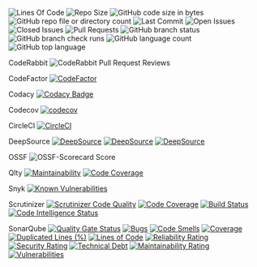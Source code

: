 ![Lines Of Code](https://tokei.rs/b1/github/LCSOGthb/Games)
![Repo Size](https://img.shields.io/github/repo-size/LCSOGthb/Games)
![GitHub code size in bytes](https://img.shields.io/github/languages/code-size/LCSOGthb/Games)
![GitHub repo file or directory count](https://img.shields.io/github/directory-file-count/LCSOGthb/Games)
![Last Commit](https://img.shields.io/github/last-commit/LCSOGthb/Games)
![Open Issues](https://img.shields.io/github/issues/LCSOGthb/Games)
![Closed Issues](https://img.shields.io/github/issues-closed/LCSOGthb/Games)
![Pull Requests](https://img.shields.io/github/issues-pr/LCSOGthb/Games)
![GitHub branch status](https://img.shields.io/github/checks-status/LCSOGthb/Games/main)
![GitHub branch check runs](https://img.shields.io/github/check-runs/LCSOGthb/Games/main)
![GitHub language count](https://img.shields.io/github/languages/count/LCSOGthb/Games)
![GitHub top language](https://img.shields.io/github/languages/top/LCSOGthb/Games)

CodeRabbit
![CodeRabbit Pull Request Reviews](https://img.shields.io/coderabbit/prs/github/LCSOGthb/Games?utm_source=oss&utm_medium=github&utm_campaign=LCSOGthb%2FGames&labelColor=171717&color=FF570A&link=https%3A%2F%2Fcoderabbit.ai&label=CodeRabbit+Reviews)

CodeFactor
[![CodeFactor](https://www.codefactor.io/repository/github/lcsogthb/games/badge)](https://www.codefactor.io/repository/github/lcsogthb/games)

Codacy
[![Codacy Badge](https://app.codacy.com/project/badge/Grade/7453b54fbc364247a59fe455001de0cf)](https://app.codacy.com/gh/LCSOGthb/Games/dashboard?utm_source=gh&utm_medium=referral&utm_content=&utm_campaign=Badge_grade)

Codecov
[![codecov](https://codecov.io/github/LCSOGthb/Games/graph/badge.svg?token=YH1MJBD9W4)](https://codecov.io/github/LCSOGthb/Games)

CircleCI
[![CircleCI](https://dl.circleci.com/status-badge/img/gh/LCSOGthb/Games/tree/main.svg?style=svg)](https://dl.circleci.com/status-badge/redirect/gh/LCSOGthb/Games/tree/main)

DeepSource
[![DeepSource](https://app.deepsource.com/gh/LCSOGthb/Games.svg/?label=code+coverage&show_trend=true&token=hwz7sl1scY_nigBpYJUL0l8N)](https://app.deepsource.com/gh/LCSOGthb/Games/)
[![DeepSource](https://app.deepsource.com/gh/LCSOGthb/Games.svg/?label=active+issues&show_trend=true&token=hwz7sl1scY_nigBpYJUL0l8N)](https://app.deepsource.com/gh/LCSOGthb/Games/)
[![DeepSource](https://app.deepsource.com/gh/LCSOGthb/Games.svg/?label=resolved+issues&show_trend=true&token=hwz7sl1scY_nigBpYJUL0l8N)](https://app.deepsource.com/gh/LCSOGthb/Games/)

OSSF
![OSSF-Scorecard Score](https://img.shields.io/ossf-scorecard/github.com/LCSOGthb/Games)

Qlty
[![Maintainability](https://qlty.sh/badges/7f71c7d1-f72e-406c-9fac-b8a3d2852be6/maintainability.svg)](https://qlty.sh/gh/LCSOGthb/projects/Games)
[![Code Coverage](https://qlty.sh/badges/7f71c7d1-f72e-406c-9fac-b8a3d2852be6/test_coverage.svg)](https://qlty.sh/gh/LCSOGthb/projects/Games)

Snyk
[![Known Vulnerabilities](https://snyk.io/test/github/LCSOGthb/Games/badge.svg)](https://snyk.io/test/github/LCSOGthb/Games)

Scrutinizer
[![Scrutinizer Code Quality](https://scrutinizer-ci.com/g/LCSOGthb/Games/badges/quality-score.png?b=main)](https://scrutinizer-ci.com/g/LCSOGthb/Games/?branch=main)
[![Code Coverage](https://scrutinizer-ci.com/g/LCSOGthb/Games/badges/coverage.png?b=main)](https://scrutinizer-ci.com/g/LCSOGthb/Games/?branch=main)
[![Build Status](https://scrutinizer-ci.com/g/LCSOGthb/Games/badges/build.png?b=main)](https://scrutinizer-ci.com/g/LCSOGthb/Games/build-status/main)
[![Code Intelligence Status](https://scrutinizer-ci.com/g/LCSOGthb/Games/badges/code-intelligence.svg?b=main)](https://scrutinizer-ci.com/code-intelligence)

SonarQube
[![Quality Gate Status](https://sonarcloud.io/api/project_badges/measure?project=LCSOGthb_Clown&metric=alert_status)](https://sonarcloud.io/summary/new_code?id=LCSOGthb_Clown)
[![Bugs](https://sonarcloud.io/api/project_badges/measure?project=LCSOGthb_Clown&metric=bugs)](https://sonarcloud.io/summary/new_code?id=LCSOGthb_Clown)
[![Code Smells](https://sonarcloud.io/api/project_badges/measure?project=LCSOGthb_Clown&metric=code_smells)](https://sonarcloud.io/summary/new_code?id=LCSOGthb_Clown)
[![Coverage](https://sonarcloud.io/api/project_badges/measure?project=LCSOGthb_Clown&metric=coverage)](https://sonarcloud.io/summary/new_code?id=LCSOGthb_Clown)
[![Duplicated Lines (%)](https://sonarcloud.io/api/project_badges/measure?project=LCSOGthb_Clown&metric=duplicated_lines_density)](https://sonarcloud.io/summary/new_code?id=LCSOGthb_Clown)
[![Lines of Code](https://sonarcloud.io/api/project_badges/measure?project=LCSOGthb_Clown&metric=ncloc)](https://sonarcloud.io/summary/new_code?id=LCSOGthb_Clown)
[![Reliability Rating](https://sonarcloud.io/api/project_badges/measure?project=LCSOGthb_Clown&metric=reliability_rating)](https://sonarcloud.io/summary/new_code?id=LCSOGthb_Clown)
[![Security Rating](https://sonarcloud.io/api/project_badges/measure?project=LCSOGthb_Clown&metric=security_rating)](https://sonarcloud.io/summary/new_code?id=LCSOGthb_Clown)
[![Technical Debt](https://sonarcloud.io/api/project_badges/measure?project=LCSOGthb_Clown&metric=sqale_index)](https://sonarcloud.io/summary/new_code?id=LCSOGthb_Clown)
[![Maintainability Rating](https://sonarcloud.io/api/project_badges/measure?project=LCSOGthb_Clown&metric=sqale_rating)](https://sonarcloud.io/summary/new_code?id=LCSOGthb_Clown)
[![Vulnerabilities](https://sonarcloud.io/api/project_badges/measure?project=LCSOGthb_Clown&metric=vulnerabilities)](https://sonarcloud.io/summary/new_code?id=LCSOGthb_Clown)
